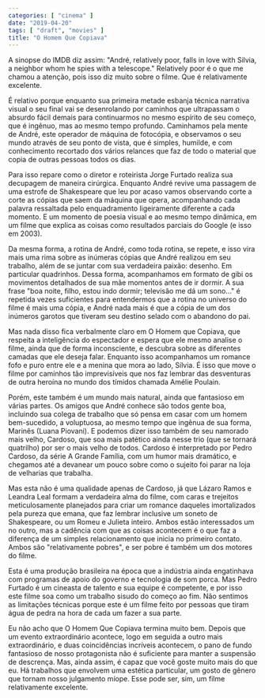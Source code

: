 ```yaml
---
categories: [ "cinema" ]
date: "2019-04-20"
tags: [ "draft", "movies" ]
title: "O Homem Que Copiava"
---
```

A sinopse do IMDB diz assim: "André, relatively poor, falls in love with Silvia, a neighbor whom he spies with a telescope." Relatively poor é o que me chamou a atenção, pois isso diz muito sobre o filme. Que é relativamente excelente.

É relativo porque enquanto sua primeira metade esbanja técnica narrativa visual o seu final vai se desenrolando por caminhos que ultrapassam o absurdo fácil demais para continuarmos no mesmo espírito de seu começo, que é ingênuo, mas ao mesmo tempo profundo. Caminhamos pela mente de André, este operador de máquina de fotocópia, e observamos o seu mundo através de seu ponto de vista, que é simples, humilde, e com conhecimento recortado dos vários relances que faz de todo o material que copia de outras pessoas todos os dias.

Para isso repare como o diretor e roteirista Jorge Furtado realiza sua decupagem de maneira cirúrgica. Enquanto André revive uma passagem de uma estrofe de Shakespeare que leu por acaso vamos observando corte a corte as cópias que saem da máquina que opera, acompanhando cada palavra ressaltada pelo enquadramento ligeiramente diferente a cada momento. E um momento de poesia visual e ao mesmo tempo dinâmica, em um filme que explica as coisas como resultados parciais do Google (e isso em 2003).

Da mesma forma, a rotina de André, como toda rotina, se repete, e isso vira mais uma rima sobre as inúmeras cópias que André realizou em seu trabalho, além de se juntar com sua verdadeira paixão: desenho. Em particular quadrinhos. Dessa forma, acompanhamos em formato de gibi os movimentos detalhados de sua mãe momentos antes de ir dormir. A sua frase "boa noite, filho, estou indo dormir; televisão me dá um sono..." é repetida vezes suficientes para entendermos que a rotina no universo do filme é mais uma cópia, e André nada mais é que a cópia de um dos inúmeros garotos que tiveram seu destino selado com o abandono do pai.

Mas nada disso fica verbalmente claro em O Homem que Copiava, que respeita a inteligência do espectador e espera que ele mesmo analise o filme, ainda que de forma inconsciente, e descubra sobre as diferentes camadas que ele deseja falar. Enquanto isso acompanhamos um romance fofo e puro entre ele e a menina que mora ao lado, Sílvia. É isso que move o filme por caminhos tão imprevisíveis que nos faz lembrar das desventuras de outra heroína no mundo dos tímidos chamada Amélie Poulain.

Porém, este também é um mundo mais natural, ainda que fantasioso em várias partes. Os amigos que André conhece são todos gente boa, incluindo sua colega de trabalho que só pensa em casar com um homem bem-sucedido, a voluptuosa, ao mesmo tempo que ingênua de sua forma, Marinês (Luana Piovani). E podemos dizer isso também de seu namorado mais velho, Cardoso, que soa mais patético ainda nesse trio (que se tornará quatrilho) por ser o mais velho de todos. Cardoso é interpretado por Pedro Cardoso, da série A Grande Família, com um humor mais dramático, e chegamos até a devanear um pouco sobre como o sujeito foi parar na loja de velharias que trabalha.

Mas esta não é uma qualidade apenas de Cardoso, já que Lázaro Ramos e Leandra Leal formam a verdadeira alma do filme, com caras e trejeitos meticulosamente planejados para criar um romance daqueles imortalizados pela pureza que emana, que faz lembrar inclusive um soneto de Shakespeare, ou um Romeu e Julieta inteiro. Ambos estão interessados um no outro, mas a cadência com que as coisas acontecem é o que faz a diferença de um simples relacionamento que inicia no primeiro contato. Ambos são "relativamente pobres", e ser pobre é também um dos motores do filme.

Esta é uma produção brasileira na época que a indústria ainda engatinhava com programas de apoio do governo e tecnologia de som porca. Mas Pedro Furtado é um cineasta de talento e sua equipe é competente, e por isso este filme soa como um trabalho sisudo do começo ao fim. Não sentimos as limitações técnicas porque este é um filme feito por pessoas que tiram água de pedra na hora de cada um fazer a sua parte.

Eu não acho que O Homem Que Copiava termina muito bem. Depois que um evento extraordinário acontece, logo em seguida a outro mais extraordinário, e duas coincidências incríveis acontecem, o pano de fundo fantasioso de nosso protagonista não é suficiente para manter a suspensão de descrença. Mas, ainda assim, é capaz que você goste muito mais do que eu. Há trabalhos que envolvem uma estética particular, um gosto de gênero que tornam nosso julgamento míope. Esse pode ser, sim, um filme relativamente excelente.
